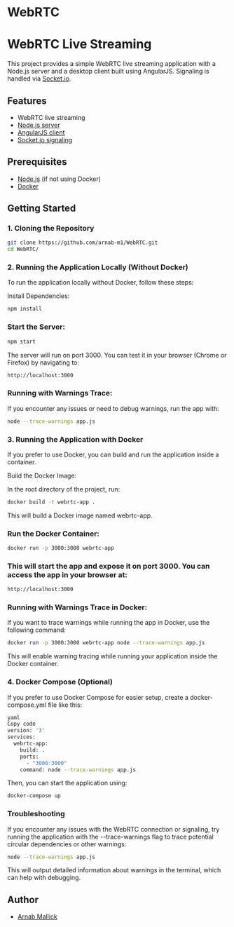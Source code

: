 # WebRTC


# WebRTC Live Streaming

This project provides a simple WebRTC live streaming application with a Node.js server and a desktop client built using AngularJS. Signaling is handled via [Socket.io](https://socket.io).

## Features

- WebRTC live streaming
- [Node.js server](http://nodejs.org/download/)
- [AngularJS client](https://angularjs.org/)
- [Socket.io signaling](socket.io)

## Prerequisites

- [Node.js](http://nodejs.org/download/) (if not using Docker)
- [Docker](https://docs.docker.com/get-docker/)

## Getting Started

### 1. Cloning the Repository

```bash
git clone https://github.com/arnab-m1/WebRTC.git
cd WebRTC/
```
### 2. Running the Application Locally (Without Docker)
To run the application locally without Docker, follow these steps:

Install Dependencies:
```bash
npm install
```

### Start the Server:

```bash
npm start
```

The server will run on port 3000. You can test it in your browser (Chrome or Firefox) by navigating to:

```bash
http://localhost:3000
```


### Running with Warnings Trace:

If you encounter any issues or need to debug warnings, run the app with:

```bash
node --trace-warnings app.js
```


### 3. Running the Application with Docker
If you prefer to use Docker, you can build and run the application inside a container.

Build the Docker Image:

In the root directory of the project, run:

```bash
docker build -t webrtc-app .
```


This will build a Docker image named webrtc-app.

### Run the Docker Container:

```bash
docker run -p 3000:3000 webrtc-app
```

### This will start the app and expose it on port 3000. You can access the app in your browser at:

```bash
http://localhost:3000
```

### Running with Warnings Trace in Docker:

If you want to trace warnings while running the app in Docker, use the following command:

```bash
docker run -p 3000:3000 webrtc-app node --trace-warnings app.js
```

This will enable warning tracing while running your application inside the Docker container.

### 4. Docker Compose (Optional)
If you prefer to use Docker Compose for easier setup, create a docker-compose.yml file like this:


```bash
yaml
Copy code
version: '3'
services:
  webrtc-app:
    build: .
    ports:
      - "3000:3000"
    command: node --trace-warnings app.js
```


Then, you can start the application using:

```bash
docker-compose up
```
### Troubleshooting
If you encounter any issues with the WebRTC connection or signaling, try running the application with the --trace-warnings flag to trace potential circular dependencies or other warnings:

```bash
node --trace-warnings app.js
```

This will output detailed information about warnings in the terminal, which can help with debugging.

## Author

- [Arnab Mallick](mailto:arnabmallick2000@gmail.com)

